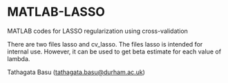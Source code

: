 # MATLAB-LASSO
MATLAB codes for LASSO regularization using cross-validation

There are two files lasso and cv_lasso.
The files lasso is intended for internal use. However, it can be
used to get beta estimate for each value of lambda.


Tathagata Basu (<tathagata.basu@durham.ac.uk>)
